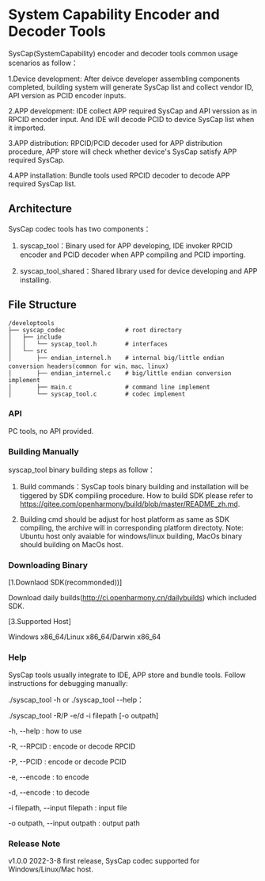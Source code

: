 # System Capability Encoder and Decoder Tools

SysCap(SystemCapability) encoder and decoder tools common usage scenarios as follow：

1.Device development: After deivce developer assembling components completed, building system will generate SysCap list and collect vendor ID, API version as PCID encoder inputs.

2.APP development: IDE collect APP required SysCap and API verssion as in RPCID encoder input. And IDE will decode PCID to device SysCap list when it imported.

3.APP distribution: RPCID/PCID decoder used for APP distribution procedure, APP store will check whether device's SysCap satisfy APP required SysCap.

4.APP installation: Bundle tools used RPCID decoder to decode APP required SysCap list.

## Architecture

SysCap codec tools has two components：

1. syscap_tool：Binary used for APP developing, IDE invoker RPCID encoder and PCID decoder when APP compiling and PCID importing.

2. syscap_tool_shared：Shared library used for device developing and APP installing.

## File Structure

```
/developtools
├── syscap_codec                 # root directory
│   ├── include
│   │   └── syscap_tool.h        # interfaces
│   └── src
│       ├── endian_internel.h    # internal big/little endian conversion headers(common for win、mac、linux)
│       ├── endian_internel.c    # big/little endian conversion implement
│       ├── main.c               # command line implement
│       └── syscap_tool.c        # codec implement
```

### API

PC tools, no API provided.

### Building Manually

syscap_tool binary building steps as follow：

1. Build commands：SysCap tools binary building and installation will be tiggered by SDK compiling procedure. How to build SDK please refer to https://gitee.com/openharmony/build/blob/master/README_zh.md.

2. Building cmd should be adjust for host platform as same as SDK compiling, the archive will in corresponding platform directoty. Note: Ubuntu host only avaiable for windows/linux building, MacOs binary should building on MacOs host.

### Downloading Binary

[1.Downlaod SDK(recommonded))]

Download daily builds(http://ci.openharmony.cn/dailybuilds) which included SDK.

[3.Supported Host]

Windows x86_64/Linux x86_64/Darwin x86_64

### Help

SysCap tools usually integrate to IDE, APP store and bundle tools. Follow instructions for debugging manually:

./syscap_tool -h or ./syscap_tool --help：

./syscap_tool -R/P -e/d -i filepath [-o outpath]

-h, --help : how to use

-R, --RPCID : encode or decode RPCID

-P, --PCID : encode or decode PCID

-e, --encode : to encode

-d, --encode : to decode

-i filepath, --input filepath : input file

-o outpath, --input outpath : output path

### Release Note

v1.0.0 2022-3-8 first release, SysCap codec supported for Windows/Linux/Mac host.